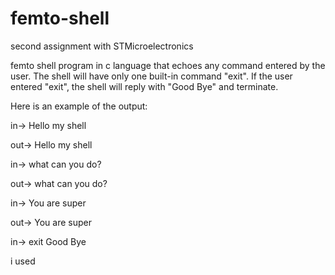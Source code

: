 # femto-shell
second assignment  with STMicroelectronics

femto shell program in c language that echoes any command entered by the user. The shell will have only one built-in command "exit". If the user entered "exit", the shell will reply with "Good Bye" and terminate.

Here is an example of the output:

in-> Hello my shell

out-> Hello my shell

in-> what can you do?

out-> what can you do?

in-> You are super

out-> You are super

in-> exit
Good Bye

i used 
